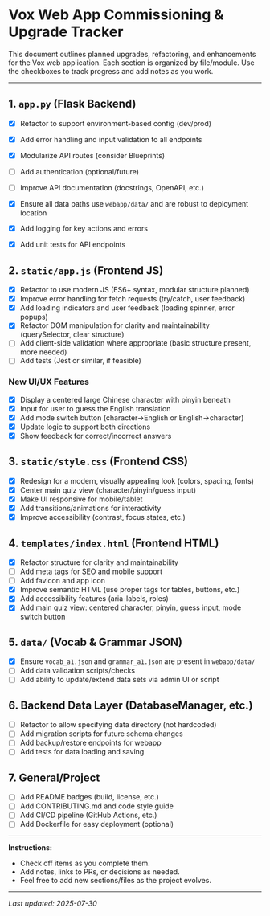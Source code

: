 # Vox Web App Commissioning & Upgrade Tracker

This document outlines planned upgrades, refactoring, and enhancements for the Vox web application. Each section is organized by file/module. Use the checkboxes to track progress and add notes as you work.

---

## 1. `app.py` (Flask Backend)
- [x] Refactor to support environment-based config (dev/prod)
- [x] Add error handling and input validation to all endpoints
- [x] Modularize API routes (consider Blueprints)
- [ ] Add authentication (optional/future)
- [ ] Improve API documentation (docstrings, OpenAPI, etc.)
- [x] Ensure all data paths use `webapp/data/` and are robust to deployment location
- [x] Add logging for key actions and errors
- [x] Add unit tests for API endpoints


## 2. `static/app.js` (Frontend JS)
- [x] Refactor to use modern JS (ES6+ syntax, modular structure planned)
- [x] Improve error handling for fetch requests (try/catch, user feedback)
- [x] Add loading indicators and user feedback (loading spinner, error popups)
- [x] Refactor DOM manipulation for clarity and maintainability (querySelector, clear structure)
- [ ] Add client-side validation where appropriate (basic structure present, more needed)
- [ ] Add tests (Jest or similar, if feasible)

### New UI/UX Features
- [x] Display a centered large Chinese character with pinyin beneath
- [x] Input for user to guess the English translation
- [x] Add mode switch button (character→English or English→character)
- [x] Update logic to support both directions
- [x] Show feedback for correct/incorrect answers

## 3. `static/style.css` (Frontend CSS)
- [x] Redesign for a modern, visually appealing look (colors, spacing, fonts)
- [x] Center main quiz view (character/pinyin/guess input)
- [x] Make UI responsive for mobile/tablet
- [x] Add transitions/animations for interactivity
- [x] Improve accessibility (contrast, focus states, etc.)

## 4. `templates/index.html` (Frontend HTML)
- [x] Refactor structure for clarity and maintainability
- [ ] Add meta tags for SEO and mobile support
- [ ] Add favicon and app icon
- [x] Improve semantic HTML (use proper tags for tables, buttons, etc.)
- [x] Add accessibility features (aria-labels, roles)
- [x] Add main quiz view: centered character, pinyin, guess input, mode switch button

## 5. `data/` (Vocab & Grammar JSON)
- [x] Ensure `vocab_a1.json` and `grammar_a1.json` are present in `webapp/data/`
- [ ] Add data validation scripts/checks
- [ ] Add ability to update/extend data sets via admin UI or script

## 6. Backend Data Layer (DatabaseManager, etc.)
- [ ] Refactor to allow specifying data directory (not hardcoded)
- [ ] Add migration scripts for future schema changes
- [ ] Add backup/restore endpoints for webapp
- [ ] Add tests for data loading and saving

## 7. General/Project
- [ ] Add README badges (build, license, etc.)
- [ ] Add CONTRIBUTING.md and code style guide
- [ ] Add CI/CD pipeline (GitHub Actions, etc.)
- [ ] Add Dockerfile for easy deployment (optional)

---

**Instructions:**
- Check off items as you complete them.
- Add notes, links to PRs, or decisions as needed.
- Feel free to add new sections/files as the project evolves.

---

_Last updated: 2025-07-30_

